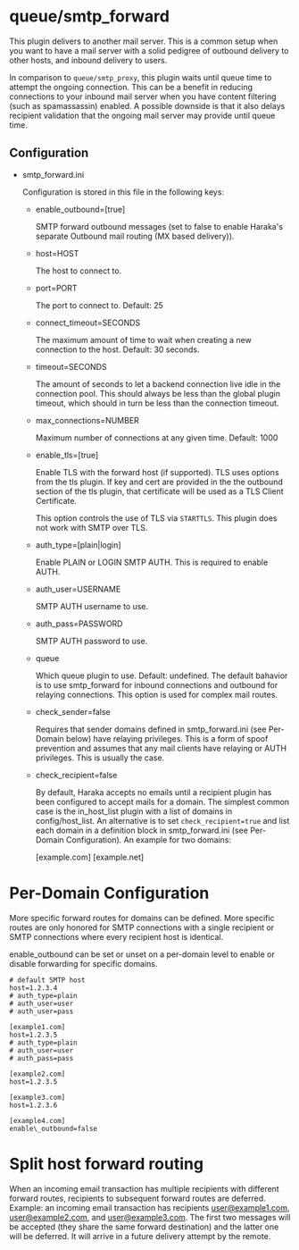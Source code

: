 queue/smtp\_forward
==================

This plugin delivers to another mail server. This is a common setup when you
want to have a mail server with a solid pedigree of outbound delivery to
other hosts, and inbound delivery to users.

In comparison to `queue/smtp_proxy`, this plugin waits until queue time to
attempt the ongoing connection. This can be a benefit in reducing connections
to your inbound mail server when you have content filtering (such as
spamassassin) enabled. A possible downside is that it also delays recipient
validation that the ongoing mail server may provide until queue time.

Configuration
-------------

* smtp\_forward.ini

  Configuration is stored in this file in the following keys:

  * enable\_outbound=[true]

    SMTP forward outbound messages (set to false to enable Haraka's separate
    Outbound mail routing (MX based delivery)).

  * host=HOST

    The host to connect to.

  * port=PORT

    The port to connect to. Default: 25

  * connect\_timeout=SECONDS

    The maximum amount of time to wait when creating a new connection
    to the host.  Default: 30 seconds.

  * timeout=SECONDS

    The amount of seconds to let a backend connection live idle in the
    connection pool.  This should always be less than the global plugin
    timeout, which should in turn be less than the connection timeout.

  * max\_connections=NUMBER

    Maximum number of connections at any given time. Default: 1000

  * enable\_tls=[true]

    Enable TLS with the forward host (if supported). TLS uses options
    from the tls plugin. If key and cert are provided in the the outbound section of the tls plugin,
    that certificate will be used as a TLS Client Certificate.

    This option controls the use of TLS via `STARTTLS`. This plugin does not work with
    SMTP over TLS.

  * auth\_type=[plain\|login]

    Enable PLAIN or LOGIN SMTP AUTH.  This is required to enable AUTH.

  * auth\_user=USERNAME

    SMTP AUTH username to use.

  * auth\_pass=PASSWORD

    SMTP AUTH password to use.

  * queue

    Which queue plugin to use. Default: undefined. The default bahavior is to
    use smtp_forward for inbound connections and outbound for relaying
    connections. This option is used for complex mail routes.

  * check_sender=false

    Requires that sender domains defined in smtp_forward.ini (see Per-Domain below) have relaying privileges. This is a form of spoof prevention and assumes that any mail clients have relaying or AUTH privileges. This is usually the case.

  * check_recipient=false

    By default, Haraka accepts no emails until a recipient plugin has been configured to accept mails for a domain. The simplest common case is the in_host_list plugin with a list of domains in config/host_list. An alternative is to set `check_recipient=true` and list each domain in a definition block in smtp_forward.ini (see Per-Domain Configuration). An example for two domains:

    [example.com]
    [example.net]

# Per-Domain Configuration

More specific forward routes for domains can be defined. More specific routes
are only honored for SMTP connections with a single recipient or SMTP
connections where every recipient host is identical.

enable\_outbound can be set or unset on a per-domain level to enable or disable
forwarding for specific domains.

    # default SMTP host
    host=1.2.3.4
    # auth_type=plain
    # auth_user=user
    # auth_user=pass

    [example1.com]
    host=1.2.3.5
    # auth_type=plain
    # auth_user=user
    # auth_pass=pass

    [example2.com]
    host=1.2.3.5

    [example3.com]
    host=1.2.3.6

    [example4.com]
    enable\_outbound=false

# Split host forward routing

When an incoming email transaction has multiple recipients with different forward routes,  recipients to subsequent forward routes are deferred. Example: an incoming email transaction has recipients user@example1.com, user@example2.com, and user@example3.com. The first two messages will be accepted (they share the same forward destination) and the latter one will be deferred. It will arrive in a future delivery attempt by the remote.
